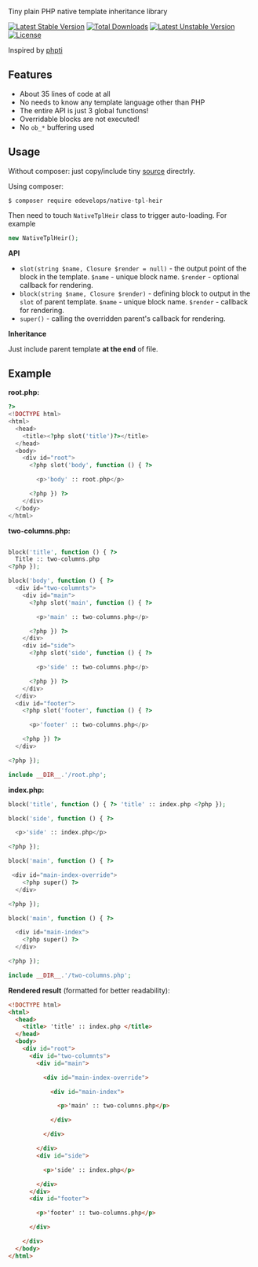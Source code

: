 Tiny plain PHP native template inheritance library

[![Latest Stable Version](https://poser.pugx.org/edevelops/native-tpl-heir/v)](//packagist.org/packages/edevelops/native-tpl-heir) [![Total Downloads](https://poser.pugx.org/edevelops/native-tpl-heir/downloads)](//packagist.org/packages/edevelops/native-tpl-heir) [![Latest Unstable Version](https://poser.pugx.org/edevelops/native-tpl-heir/v/unstable)](//packagist.org/packages/edevelops/native-tpl-heir) [![License](https://poser.pugx.org/edevelops/native-tpl-heir/license)](//packagist.org/packages/edevelops/native-tpl-heir)

Inspired by [phpti](https://github.com/arshaw/phpti)

## Features

- About 35 lines of code at all
- No needs to know any template language other than PHP
- The entire API is just 3 global functions!
- Overridable blocks are not executed!
- No `ob_*` buffering used

## Usage

Without composer: just copy/include tiny [source](src/NativeTplHeir.php) directrly.

Using composer:

    $ composer require edevelops/native-tpl-heir

Then need to touch `NativeTplHeir` class to trigger auto-loading. For example

```php
new NativeTplHeir();
```

**API**

- `slot(string $name, Closure $render = null)` - the output point of the block in the template. `$name` - unique block name. `$render` - optional callback for rendering.
- `block(string $name, Closure $render)` - defining block to output in the `slot` of parent template. `$name` - unique block name. `$render` - callback for rendering.
- `super()` - calling the overridden parent's callback for rendering.

**Inheritance**

Just include parent template **at the end** of file.


## Example

**root.php:**

```php
?>
<!DOCTYPE html>
<html>
  <head>
    <title><?php slot('title')?></title>
  </head>
  <body>
    <div id="root">
      <?php slot('body', function () { ?>

        <p>'body' :: root.php</p>

      <?php }) ?>
    </div>
  </body>
</html>
```

**two-columns.php:**

```php

block('title', function () { ?>
  Title :: two-columns.php
<?php });

block('body', function () { ?>
  <div id="two-columnts">
    <div id="main">
      <?php slot('main', function () { ?>

        <p>'main' :: two-columns.php</p>

      <?php }) ?>
    </div>
    <div id="side">
      <?php slot('side', function () { ?>

        <p>'side' :: two-columns.php</p>

      <?php }) ?>
    </div>
  </div>
  <div id="footer">
    <?php slot('footer', function () { ?>

      <p>'footer' :: two-columns.php</p>

    <?php }) ?>
  </div>

<?php });

include __DIR__.'/root.php';
```

**index.php:**

```php
block('title', function () { ?> 'title' :: index.php <?php });

block('side', function () { ?>

  <p>'side' :: index.php</p>

<?php }); 

block('main', function () { ?>

 <div id="main-index-override">
    <?php super() ?>
  </div>

<?php });

block('main', function () { ?>

  <div id="main-index"> 
    <?php super() ?>
  </div>

<?php });

include __DIR__.'/two-columns.php';
```

**Rendered result** (formatted for better readability):

```html
<!DOCTYPE html>
<html>
  <head>
    <title> 'title' :: index.php </title>
  </head>
  <body>
    <div id="root">
      <div id="two-columnts">
        <div id="main">

          <div id="main-index-override">

            <div id="main-index"> 

              <p>'main' :: two-columns.php</p>

            </div>

          </div>

        </div>
        <div id="side">

          <p>'side' :: index.php</p>

        </div>
      </div>
      <div id="footer">

        <p>'footer' :: two-columns.php</p>

      </div>

    </div>
  </body>
</html>
```
